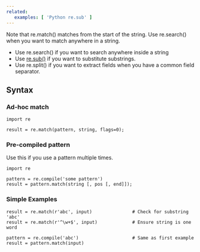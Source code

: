 ```yaml
---
related:
   examples: [ 'Python re.sub' ]
---
```


Note that re.match() matches from the start of the string. Use re.search() when you want to match anywhere in a string.

- Use re.search() if you want to search anywhere inside a string
- Use <a href='Python re.sub'>re.sub()</a> if you want to substitute substrings.
- Use re.split() if you want to extract fields when you have a common field separator.


## Syntax

### Ad-hoc match

    import re

    result = re.match(pattern, string, flags=0);

### Pre-compiled pattern

Use this if you use a pattern multiple times.

    import re

    pattern = re.compile('some pattern')
    result = pattern.match(string [, pos [, end]]);

### Simple Examples

    result = re.match(r'abc', input)               # Check for substring 'abc'
    result = re.match(r'^\w+$', input)             # Ensure string is one word

    pattern = re.compile('abc')                    # Same as first example
    result = pattern.match(input)
